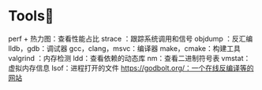 # Tools🔧
perf + 热力图：查看性能占比
strace ：跟踪系统调用和信号
objdump ：反汇编
lldb，gdb：调试器
gcc，clang，msvc：编译器
make，cmake：构建工具
valgrind ：内存检测
ldd：查看依赖的动态库
nm：查看二进制符号表
vmstat：虚拟内存信息
lsof：进程打开的文件
https://godbolt.org/：一个在线反编译等的网站

